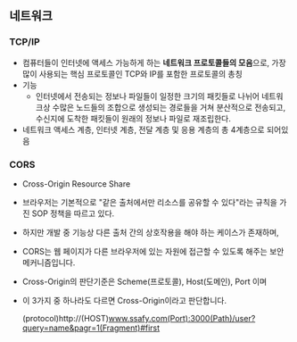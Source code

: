 ## 네트워크

### TCP/IP
- 컴퓨터들이 인터넷에 액세스 가능하게 하는 **네트워크 프로토콜들의 모음**으로, 가장 많이 사용되는 핵심 프로토콜인 TCP와 IP를 포함한 프로토콜의 총칭
- 기능
    - 인터넷에서 전송되는 정보나 파일들이 일정한 크기의 패킷들로 나뉘어 네트워크상 수많은 노드들의 조합으로 생성되는 경로들을 거쳐 분산적으로 전송되고, 수신지에 도착한 패킷들이 원래의 정보나 파일로 재조립한다.
- 네트워크 액세스 계층, 인터넷 계층, 전달 계층 및 응용 계층의 총 4계층으로 되어있음

### CORS
- Cross-Origin Resource Share

- 브라우저는 기본적으로 "같은 출처에서만 리소스를 공유할 수 있다"라는 규칙을 가진 SOP 정책을 따르고 있다.
- 하지만 개발 중 기능상 다른 출처 간의 상호작용을 해야 하는 케이스가 존재하며,
- CORS는 웹 페이지가 다른 브라우저에 있는 자원에 접근할 수 있도록 해주는 보안 메커니즘입니다.
- Cross-Origin의 판단기준은 Scheme(프로토콜), Host(도메인), Port 이며
- 이 3가지 중 하나라도 다르면 Cross-Origin이라고 판단합니다.

  (protocol)http://(HOST)www.ssafy.com(Port):3000(Path)/user?query=name&pagr=1(Fragment)#first
  
